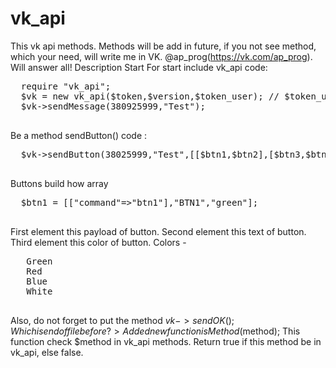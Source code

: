 # vk_api
This vk api methods. Methods will be add in future, if you not see method, which your need, will write me in VK. @ap_prog(https://vk.com/ap_prog). Will answer all!
Description
Start
For start include vk_api 
  code:
  <pre>
  require "vk_api";
  $vk = new vk_api($token,$version,$token_user); // $token_user not important
  $vk->sendMessage(380925999,"Test");
  </pre>
Be a method sendButton()
code :
 <pre>
  $vk->sendButton(38025999,"Test",[[$btn1,$btn2],[$btn3,$btn4]]);
 </pre>
 Buttons build how array
 <pre>
  $btn1 = [["command"=>"btn1"],"BTN1","green"];
 </pre>
 First element this payload of button. Second element this text of button. Third element this color of button.
 Colors - 
 <pre>
   Green
   Red
   Blue
   White
 </pre>
  Also, do not forget to put the method $vk->sendOK(); Which is end of file before ?>
  Added new function isMethod($method); This function check $method in vk_api methods. Return true if this method be in vk_api, else false.
